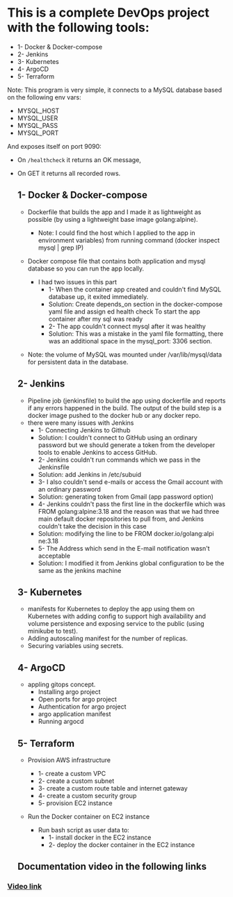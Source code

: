 # This is a complete DevOps project with the following tools:
* 1- Docker & Docker-compose
* 2- Jenkins
* 3- Kubernetes
* 4- ArgoCD
* 5- Terraform 

Note: This program is very simple, it connects to a MySQL database based on the following env vars:
* MYSQL_HOST
* MYSQL_USER
* MYSQL_PASS
* MYSQL_PORT

And exposes itself on port 9090:
* On `/healthcheck` it returns an OK message, 
* On GET it returns all recorded rows.


  ## 1- Docker & Docker-compose
  * Dockerfile that builds the app and I made it as lightweight as possible (by using a lightweight base image golang:alpine).
     * Note: I could find the host which I applied to the app in environment variables) from running command (docker inspect mysql | grep IP)
  * Docker compose file that contains both application and mysql database so you can run the app locally.

     * I had two issues in this part
        * 1- When the container app created and couldn't find MySQL database up, it exited immediately.
        * Solution: Create depends_on section in the docker-compose yaml file and assign ed health check To start the app container after my sql was ready
        * 2- The app couldn't connect mysql after it was healthy
        * Solution: This was a mistake in the yaml file formatting, there was an additional space in the mysql_port: 3306 section.
  * Note: the volume of MySQL was mounted under /var/lib/mysql/data for persistent data in the database.
  
  ## 2- Jenkins
  * Pipeline job (jenkinsfile) to build the app using dockerfile and reports if any errors happened in the build. The output of the build step is a docker     image pushed to the docker hub or any docker repo.
  * there were many issues with Jenkins
     * 1- Connecting Jenkins to Github
     * Solution: I couldn't connect to GitHub using an ordinary password but we should generate a token from the developer tools to enable Jenkins to access GitHub.
     * 2- Jenkins couldn't run commands which we pass in the Jenkinsfile
     * Solution: add Jenkins in /etc/subuid
     * 3- I also couldn't send e-mails or access the Gmail account with an ordinary password
     * Solution: generating token from Gmail (app password option)
     * 4- Jenkins couldn't pass the first line in the dockerfile which was FROM golang:alpine:3.18 and the reason was that we had three main default docker repositories to pull from, and Jenkins couldn't take the decision in this case
     * Solution: modifying the line to be FROM docker.io/golang:alpi ne:3.18
     * 5- The Address which send in the E-mail notification wasn't acceptable
     * Solution: I modified it from Jenkins global configuration to be the same as the jenkins machine
  ## 3- Kubernetes
  * manifests for Kubernetes to deploy the app using them on Kubernetes with adding config to support high availability and volume persistence and exposing service to the public (using minikube to test).
  * Adding autoscaling manifest for the number of replicas.
  * Securing variables using secrets.

  ## 4- ArgoCD
  * appling gitops concept.
    -	Installing argo project
    -	Open ports for argo project
    -	Authentication for argo project
    -	argo application manifest
    -	Running argocd

  ## 5- Terraform
  * Provision AWS infrastructure
    - 1- create a custom VPC
    - 2- create a custom subnet
    - 3- create a custom route table and internet gateway
    - 4- create a custom security group
    - 5- provision EC2 instance

  * Run the Docker container on EC2 instance
    - Run bash script as user data to:
      - 1- install docker in the EC2 instance 
      - 2- deploy the docker container in the EC2 instance
     
  ## Documentation video in the following links

### [Video link](https://drive.google.com/file/d/1vmVnbUfnGWY7PQ7KbinXc_FO1SeMshjW/view?usp=drive_link)



